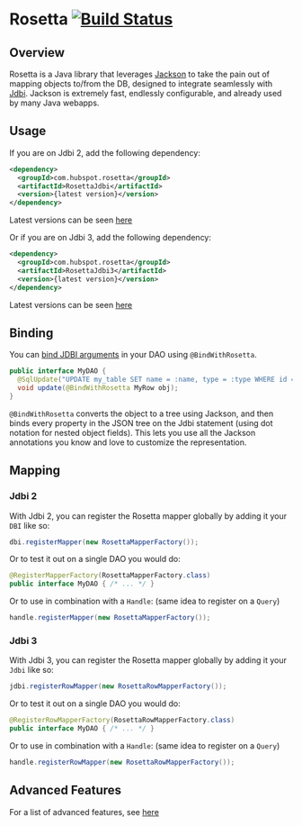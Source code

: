 # Rosetta [![Build Status](https://travis-ci.org/HubSpot/Rosetta.svg?branch=master)](https://travis-ci.org/HubSpot/Rosetta)

## Overview

Rosetta is a Java library that leverages [Jackson](https://github.com/FasterXML/jackson) to take the pain out of mapping objects to/from the DB, designed to integrate seamlessly with [Jdbi](https://github.com/jdbi/jdbi). Jackson is extremely fast, endlessly configurable, and already used by many Java webapps.

## Usage

If you are on Jdbi 2, add the following dependency:

```xml
<dependency>
  <groupId>com.hubspot.rosetta</groupId>
  <artifactId>RosettaJdbi</artifactId>
  <version>{latest version}</version>
</dependency>
```

Latest versions can be seen [here](https://search.maven.org/#search%7Cga%7C1%7Cg%3A%22com.hubspot.rosetta%22)

Or if you are on Jdbi 3, add the following dependency:

```xml
<dependency>
  <groupId>com.hubspot.rosetta</groupId>
  <artifactId>RosettaJdbi3</artifactId>
  <version>{latest version}</version>
</dependency>
```

Latest versions can be seen [here](https://search.maven.org/#search%7Cga%7C1%7Cg%3A%22com.hubspot.rosetta%22)

## Binding

You can [bind JDBI arguments](http://jdbi.org/#_binding_arguments) in your DAO using `@BindWithRosetta`.

```java
public interface MyDAO {
  @SqlUpdate("UPDATE my_table SET name = :name, type = :type WHERE id = :id")
  void update(@BindWithRosetta MyRow obj);
}
```

`@BindWithRosetta` converts the object to a tree using Jackson, and then binds every property in the JSON tree on the Jdbi statement (using dot notation for nested object fields). This lets you use all the Jackson annotations you know and love to customize the representation.

## Mapping

### Jdbi 2

With Jdbi 2, you can register the Rosetta mapper globally by adding it your `DBI` like so:
```java
dbi.registerMapper(new RosettaMapperFactory());
```

Or to test it out on a single DAO you would do:
```java
@RegisterMapperFactory(RosettaMapperFactory.class)
public interface MyDAO { /* ... */ }
```

Or to use in combination with a `Handle`: (same idea to register on a `Query`)
```java
handle.registerMapper(new RosettaMapperFactory());
```

### Jdbi 3

With Jdbi 3, you can register the Rosetta mapper globally by adding it your `Jdbi` like so:
```java
jdbi.registerRowMapper(new RosettaRowMapperFactory());
```

Or to test it out on a single DAO you would do:
```java
@RegisterRowMapperFactory(RosettaRowMapperFactory.class)
public interface MyDAO { /* ... */ }
```

Or to use in combination with a `Handle`: (same idea to register on a `Query`)
```java
handle.registerRowMapper(new RosettaRowMapperFactory());
```

## Advanced Features

For a list of advanced features, see [here](FEATURES.md)
